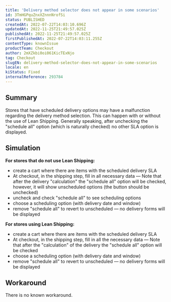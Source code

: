 ```yaml
---
title: 'Delivery method selector does not appear in some scenarios'
id: 3TmHGPquZnxXZnnnNrofSi
status: PUBLISHED
createdAt: 2022-07-22T14:03:10.696Z
updatedAt: 2022-11-25T21:49:57.025Z
publishedAt: 2022-11-25T21:49:57.025Z
firstPublishedAt: 2022-07-22T14:03:11.255Z
contentType: knownIssue
productTeam: Checkout
author: 2mXZkbi0oi061KicTExNjo
tag: Checkout
slugEN: delivery-method-selector-does-not-appear-in-some-scenarios
locale: en
kiStatus: Fixed
internalReference: 293784
---
```


## Summary


Stores that have scheduled delivery options may have a malfunction regarding the delivery method selection. This can happen with or without the use of Lean Shipping.
Generally speaking, after unchecking the "schedule all" option (which is naturally checked) no other SLA option is displayed.



## Simulation


**For stores that do not use Lean Shipping:**

- create a cart where there are items with the scheduled delivery SLA
- At checkout, in the shipping step, fill in all necessary data — Note that after the delivery "calculation" the "schedule all" option will be checked, however, it will show unscheduled options (the button should be unchecked)
- uncheck and check "schedule all" to see scheduling options
- choose a scheduling option (with delivery date and window)
- remove "schedule all" to revert to unscheduled — no delivery forms will be displayed

**For stores using Lean Shipping:**

- create a cart where there are items with the scheduled delivery SLA
- At checkout, in the shipping step, fill in all the necessary data — Note that after the "calculation" of the delivery the "schedule all" option will be checked
- choose a scheduling option (with delivery date and window)
- remove "schedule all" to revert to unscheduled — no delivery forms will be displayed



## Workaround


There is no known workaround.

